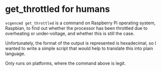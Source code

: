 # get_throttled for humans

`vcgencmd get_throttled` is a command on Raspberry Pi operating system, Raspbian, 
to find out whether the processor has been throttled due to overheating or under-voltage, 
and whether this is still the case. 

Unfortunately, the format of the output is represented is hexadecimal, so I wanted to write a simple script 
that would help to translate this into plain language.

Only runs on platforms, where the command above is legit.
